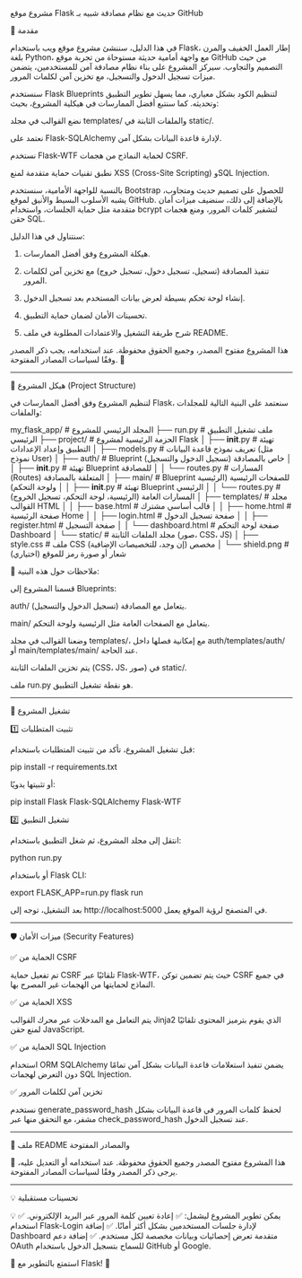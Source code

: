 مشروع موقع Flask حديث مع نظام مصادقة شبيه بـ GitHub

📌 مقدمة

في هذا الدليل، سننشئ مشروع موقع ويب باستخدام Flask، إطار العمل الخفيف والمرن بلغة Python، مع واجهة أمامية حديثة مستوحاة من تجربة موقع GitHub من حيث التصميم والتجاوب. سيركز المشروع على بناء نظام مصادقة آمن للمستخدمين، يتضمن ميزات تسجيل الدخول والتسجيل، مع تخزين آمن لكلمات المرور.

سنستخدم Flask Blueprints لتنظيم الكود بشكل معياري، مما يسهل تطوير التطبيق وتحديثه. كما سنتبع أفضل الممارسات في هيكلية المشروع، بحيث:

نضع القوالب في مجلد templates/ والملفات الثابتة في static/.

نعتمد على Flask-SQLAlchemy لإدارة قاعدة البيانات بشكل آمن.

نستخدم Flask-WTF لحماية النماذج من هجمات CSRF.

نطبق تقنيات حماية متقدمة لمنع XSS (Cross-Site Scripting) وSQL Injection.


بالنسبة للواجهة الأمامية، سنستخدم Bootstrap للحصول على تصميم حديث ومتجاوب، يشبه الأسلوب البسيط والأنيق لموقع GitHub. بالإضافة إلى ذلك، سنضيف ميزات أمان متقدمة مثل حماية الجلسات، واستخدام bcrypt لتشفير كلمات المرور، ومنع هجمات حقن SQL.

سنتناول في هذا الدليل:

1. هيكلة المشروع وفق أفضل الممارسات.


2. تنفيذ المصادقة (تسجيل، تسجيل دخول، تسجيل خروج) مع تخزين آمن لكلمات المرور.


3. إنشاء لوحة تحكم بسيطة لعرض بيانات المستخدم بعد تسجيل الدخول.


4. تحسينات الأمان لضمان حماية التطبيق.


5. شرح طريقة التشغيل والاعتمادات المطلوبة في ملف README.



هذا المشروع مفتوح المصدر، وجميع الحقوق محفوظة. عند استخدامه، يجب ذكر المصدر وفقًا لسياسات المصادر المفتوحة. 🚀


---

📂 هيكل المشروع (Project Structure)

لتنظيم المشروع وفق أفضل الممارسات في Flask، سنعتمد على البنية التالية للمجلدات والملفات:

my_flask_app/                # المجلد الرئيسي للمشروع
├── run.py                   # ملف تشغيل التطبيق الرئيسي
├── project/                 # الحزمة الرئيسية لمشروع Flask
│   ├── __init__.py          # تهيئة التطبيق وإعداد الإعدادات
│   ├── models.py            # تعريف نموذج قاعدة البيانات (مثل نموذج User)
│   ├── auth/                # Blueprint خاص بالمصادقة (تسجيل الدخول والتسجيل)
│   │   ├── __init__.py      # تهيئة Blueprint للمصادقة
│   │   └── routes.py        # المسارات (Routes) المتعلقة بالمصادقة
│   ├── main/                # Blueprint للصفحات الرئيسية (الرئيسية ولوحة التحكم)
│   │   ├── __init__.py      # تهيئة Blueprint الرئيسي
│   │   └── routes.py        # المسارات العامة (الرئيسية، لوحة التحكم، تسجيل الخروج)
│   ├── templates/           # مجلد القوالب HTML
│   │   ├── base.html        # قالب أساسي مشترك
│   │   ├── home.html        # صفحة الرئيسية Home
│   │   ├── login.html       # صفحة تسجيل الدخول
│   │   ├── register.html    # صفحة التسجيل
│   │   └── dashboard.html   # صفحة لوحة التحكم Dashboard
│   └── static/              # مجلد الملفات الثابتة (صور، CSS، JS)
│       ├── style.css        # ملف CSS مخصص (إن وجد، للتخصيصات الإضافية)
│       └── shield.png       # شعار أو صورة رمز للموقع (اختياري)

📌 ملاحظات حول هذه البنية:

قسمنا المشروع إلى Blueprints:

auth/ يتعامل مع المصادقة (تسجيل الدخول والتسجيل).

main/ يتعامل مع الصفحات العامة مثل الرئيسية ولوحة التحكم.


وضعنا القوالب في مجلد templates/، مع إمكانية فصلها داخل auth/templates/auth/ أو main/templates/main/ عند الحاجة.

يتم تخزين الملفات الثابتة (CSS، JS، صور) في static/.

ملف run.py هو نقطة تشغيل التطبيق.



---

🚀 تشغيل المشروع

1️⃣ تثبيت المتطلبات

قبل تشغيل المشروع، تأكد من تثبيت المتطلبات باستخدام:

pip install -r requirements.txt

أو تثبيتها يدويًا:

pip install Flask Flask-SQLAlchemy Flask-WTF

2️⃣ تشغيل التطبيق

انتقل إلى مجلد المشروع، ثم شغل التطبيق باستخدام:

python run.py

أو باستخدام Flask CLI:

export FLASK_APP=run.py
flask run

بعد التشغيل، توجه إلى http://localhost:5000 في المتصفح لرؤية الموقع يعمل.


---

🛡️ ميزات الأمان (Security Features)

✅ الحماية من CSRF

تم تفعيل حماية CSRF تلقائيًا عبر Flask-WTF، حيث يتم تضمين توكن CSRF في جميع النماذج لحمايتها من الهجمات غير المصرح بها.

✅ الحماية من XSS

يتم التعامل مع المدخلات عبر محرك القوالب Jinja2 الذي يقوم بترميز المحتوى تلقائيًا لمنع حقن JavaScript.

✅ الحماية من SQL Injection

استخدام ORM SQLAlchemy يضمن تنفيذ استعلامات قاعدة البيانات بشكل آمن تمامًا دون التعرض لهجمات SQL Injection.

✅ تخزين آمن لكلمات المرور

نستخدم generate_password_hash لحفظ كلمات المرور في قاعدة البيانات بشكل مشفر، مع التحقق منها عبر check_password_hash عند تسجيل الدخول.


---

📜 ملف README والمصادر المفتوحة

📌 هذا المشروع مفتوح المصدر وجميع الحقوق محفوظة.
عند استخدامه أو التعديل عليه، يرجى ذكر المصدر وفقًا لسياسات المصادر المفتوحة.


---

💡 تحسينات مستقبلية

💡 يمكن تطوير المشروع ليشمل:
✅ إعادة تعيين كلمة المرور عبر البريد الإلكتروني.
✅ استخدام Flask-Login لإدارة جلسات المستخدمين بشكل أكثر أمانًا.
✅ إضافة Dashboard متقدمة تعرض إحصائيات وبيانات مخصصة لكل مستخدم.
✅ إضافة دعم OAuth للسماح بتسجيل الدخول باستخدام GitHub أو Google.

🔹 استمتع بالتطوير مع Flask! 🚀

